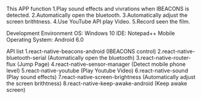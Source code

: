 This APP function
 1.Play sound effects and vivrations when IBEACONS is detected.
 2.Automatically open the bluetooth.
 3.Automatically adjust the screen brithtness.
 4.Use YouTube API play Video.
 5.Record seen the film.
 
Development Environment
 OS: Windows 10
 IDE: Notepad++
 Mobile Operating System: Android 6.0
 
API list
 1.react-native-beacons-android (IBEACONS control)
 2.react-native-bluetooth-serial (Automatically open the bluetooth)
 3.react-native-router-flux (Jump Page)
 4.react-native-sensor-manager (Detect mobile phone level)
 5.react-native-youtube (Play Youtube Video)
 6.react-native-sound (Play sound effects)
 7.react-native-screen-brightness (Automatically adjust the screen brithtness)
 8.react-native-keep-awake-android (Keep awake screen)
  
 